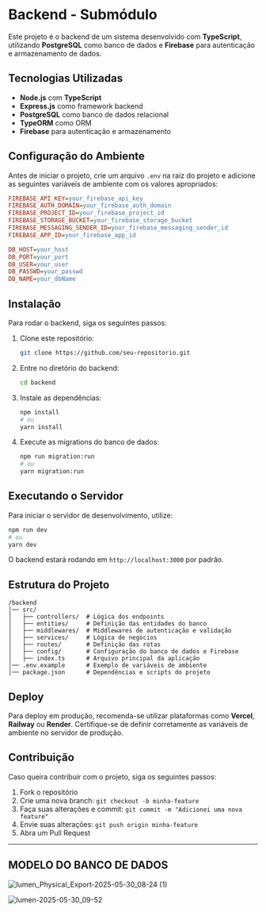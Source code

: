 # Backend - Submódulo

Este projeto é o backend de um sistema desenvolvido com **TypeScript**, utilizando **PostgreSQL** como banco de dados e **Firebase** para autenticação e armazenamento de dados.

## Tecnologias Utilizadas

- **Node.js** com **TypeScript**
- **Express.js** como framework backend
- **PostgreSQL** como banco de dados relacional
- **TypeORM** como ORM
- **Firebase** para autenticação e armazenamento

## Configuração do Ambiente

Antes de iniciar o projeto, crie um arquivo `.env` na raiz do projeto e adicione as seguintes variáveis de ambiente com os valores apropriados:

```ini
FIREBASE_API_KEY=your_firebase_api_key
FIREBASE_AUTH_DOMAIN=your_firebase_auth_domain
FIREBASE_PROJECT_ID=your_firebase_project_id
FIREBASE_STORAGE_BUCKET=your_firebase_storage_bucket
FIREBASE_MESSAGING_SENDER_ID=your_firebase_messaging_sender_id
FIREBASE_APP_ID=your_firebase_app_id

DB_HOST=your_host
DB_PORT=your_port
DB_USER=your_user
DB_PASSWD=your_passwd
DB_NAME=your_dbName
```

## Instalação

Para rodar o backend, siga os seguintes passos:

1. Clone este repositório:
   ```bash
   git clone https://github.com/seu-repositorio.git
   ```

2. Entre no diretório do backend:
   ```bash
   cd backend
   ```

3. Instale as dependências:
   ```bash
   npm install
   # ou
   yarn install
   ```

4. Execute as migrations do banco de dados:
   ```bash
   npm run migration:run
   # ou
   yarn migration:run
   ```

## Executando o Servidor

Para iniciar o servidor de desenvolvimento, utilize:

```bash
npm run dev
# ou
yarn dev
```

O backend estará rodando em `http://localhost:3000` por padrão.

## Estrutura do Projeto

```
/backend
│── src/
│   ├── controllers/  # Lógica dos endpoints
│   ├── entities/     # Definição das entidades do banco
│   ├── middlewares/  # Middlewares de autenticação e validação
│   ├── services/     # Lógica de negócios
│   ├── routes/       # Definição das rotas
│   ├── config/       # Configuração do banco de dados e Firebase
│   ├── index.ts      # Arquivo principal da aplicação
│── .env.example      # Exemplo de variáveis de ambiente
│── package.json      # Dependências e scripts do projeto
```



## Deploy

Para deploy em produção, recomenda-se utilizar plataformas como **Vercel**, **Railway** ou **Render**. Certifique-se de definir corretamente as variáveis de ambiente no servidor de produção.

## Contribuição

Caso queira contribuir com o projeto, siga os seguintes passos:

1. Fork o repositório
2. Crie uma nova branch: `git checkout -b minha-feature`
3. Faça suas alterações e commit: `git commit -m "Adicionei uma nova feature"`
4. Envie suas alterações: `git push origin minha-feature`
5. Abra um Pull Request

---
## MODELO DO BANCO DE DADOS
![lumen_Physical_Export-2025-05-30_08-24 (1)](https://github.com/user-attachments/assets/586bccdb-12d2-4815-b74d-54a3b524b597)


![lumen-2025-05-30_09-52](https://github.com/user-attachments/assets/fd2053c8-2171-4e43-b669-5f9d6cda03de)


